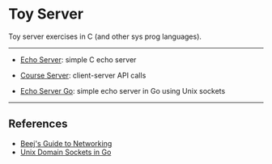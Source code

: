 
# Toy Server 

Toy server exercises in C (and other sys prog languages).

<hr>

* [Echo Server](https://github.com/tkuriyama/toyserver/tree/master/echoserver): simple C echo server

* [Course Server](https://github.com/tkuriyama/toyserver/tree/master/courseserver): client-server API calls 

* [Echo Server Go](https://github.com/tkuriyama/toyserver/tree/master/echoserver_go): simple echo server in Go using Unix sockets

<hr>

## References 

* [Beej's Guide to Networking](https://beej.us/guide/bgnet/html/)
* [Unix Domain Sockets in Go](https://eli.thegreenplace.net/2019/unix-domain-sockets-in-go/)
